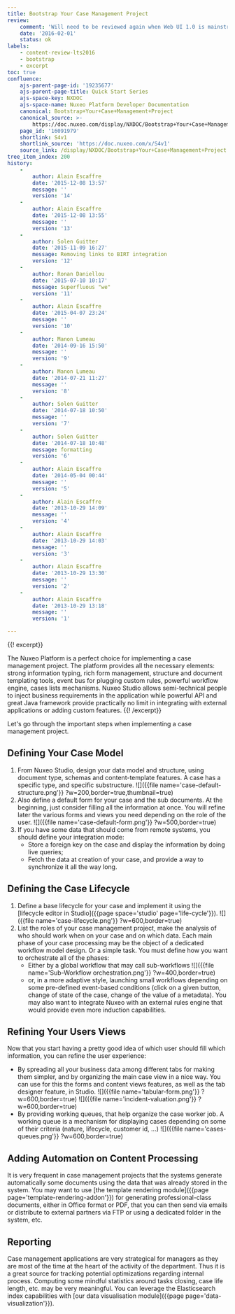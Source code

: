 ```yaml
---
title: Bootstrap Your Case Management Project
review:
    comment: 'Will need to be reviewed again when Web UI 1.0 is mainstream'
    date: '2016-02-01'
    status: ok
labels:
    - content-review-lts2016
    - bootstrap
    - excerpt
toc: true
confluence:
    ajs-parent-page-id: '19235677'
    ajs-parent-page-title: Quick Start Series
    ajs-space-key: NXDOC
    ajs-space-name: Nuxeo Platform Developer Documentation
    canonical: Bootstrap+Your+Case+Management+Project
    canonical_source: >-
        https://doc.nuxeo.com/display/NXDOC/Bootstrap+Your+Case+Management+Project
    page_id: '16091979'
    shortlink: S4v1
    shortlink_source: 'https://doc.nuxeo.com/x/S4v1'
    source_link: /display/NXDOC/Bootstrap+Your+Case+Management+Project
tree_item_index: 200
history:
    -
        author: Alain Escaffre
        date: '2015-12-08 13:57'
        message: ''
        version: '14'
    -
        author: Alain Escaffre
        date: '2015-12-08 13:55'
        message: ''
        version: '13'
    -
        author: Solen Guitter
        date: '2015-11-09 16:27'
        message: Removing links to BIRT integration
        version: '12'
    -
        author: Ronan Daniellou
        date: '2015-07-10 10:17'
        message: Superfluous "we"
        version: '11'
    -
        author: Alain Escaffre
        date: '2015-04-07 23:24'
        message: ''
        version: '10'
    -
        author: Manon Lumeau
        date: '2014-09-16 15:50'
        message: ''
        version: '9'
    -
        author: Manon Lumeau
        date: '2014-07-21 11:27'
        message: ''
        version: '8'
    -
        author: Solen Guitter
        date: '2014-07-18 10:50'
        message: ''
        version: '7'
    -
        author: Solen Guitter
        date: '2014-07-18 10:48'
        message: formatting
        version: '6'
    -
        author: Alain Escaffre
        date: '2014-05-04 00:44'
        message: ''
        version: '5'
    -
        author: Alain Escaffre
        date: '2013-10-29 14:09'
        message: ''
        version: '4'
    -
        author: Alain Escaffre
        date: '2013-10-29 14:03'
        message: ''
        version: '3'
    -
        author: Alain Escaffre
        date: '2013-10-29 13:30'
        message: ''
        version: '2'
    -
        author: Alain Escaffre
        date: '2013-10-29 13:18'
        message: ''
        version: '1'

---
```

{{! excerpt}}

The Nuxeo Platform is a perfect choice for implementing a case management project. The platform provides all the necessary elements: strong information typing, rich form management, structure and document templating tools, event bus for plugging custom rules, powerful workflow engine, cases lists mechanisms. Nuxeo Studio allows semi-technical people to inject business requirements in the application while powerful API and great Java framework provide practically no limit in integrating with external applications or adding custom features.
{{! /excerpt}}

Let's go through the important steps when implementing a case management project.

## Defining Your Case Model

1.  From Nuxeo Studio, design your data model and structure, using document type, schemas and content-template features. A case has a specific type, and specific substructure.
    ![]({{file name='case-default-structure.png'}} ?w=200,border=true,thumbnail=true)
2.  Also define a default form for your case and the sub documents. At the beginning, just consider filling all the information at once. You will refine later the various forms and views you need depending on the role of the user.
    ![]({{file name='case-default-form.png'}} ?w=500,border=true)
3.  If you have some data that should come from remote systems, you should define your integration mode:
    *   Store a foreign key on the case and display the information by doing live queries;
    *   Fetch the data at creation of your case, and provide a way to synchronize it all the way long.

## Defining the Case Lifecycle

1.  Define a base lifecycle for your case and implement it using the [lifecycle editor in Studio]({{page space='studio' page='life-cycle'}}).
    ![]({{file name='case-lifecycle.png'}} ?w=600,border=true)
2.  List the roles of your case management project, make the analysis of who should work when on your case and on which data. Each main phase of your case processing may be the object of a dedicated workflow model design. Or a simple task. You must define how you want to orchestrate all of the phases:
    *   Either by a global workflow that may call sub-workflows
        ![]({{file name='Sub-Workflow orchestration.png'}} ?w=400,border=true)
    *   or, in a more adaptive style, launching small workflows depending on some pre-defined event-based conditions (click on a given button, change of state of the case, change of the value of a metadata). You may also want to integrate Nuxeo with an external rules engine that would provide even more induction capabilities.

## Refining Your Users Views

Now that you start having a pretty good idea of which user should fill which information, you can refine the user experience:

*   By spreading all your business data among different tabs for making them simpler, and by organizing the main case view in a nice way. You can use for this the forms and content views features, as well as the tab designer feature, in Studio.
    ![]({{file name='tabular-form.png'}} ?w=600,border=true) ![]({{file name='incident-valuation.png'}} ?w=600,border=true)
*   By providing working queues, that help organize the case worker job. A working queue is a mechanism for displaying cases depending on some of their criteria (nature, lifecycle, customer id, ...)
    ![]({{file name='cases-queues.png'}} ?w=600,border=true)

## Adding Automation on Content Processing

It is very frequent in case management projects that the systems generate automatically some documents using the data that was already stored in the system. You may want to use [the template rendering module]({{page page='template-rendering-addon'}}) for generating professional-class documents, either in Office format or PDF, that you can then send via emails or distribute to external partners via FTP or using a dedicated folder in the system, etc.

## Reporting

Case management applications are very strategical for managers as they are most of the time at the heart of the activity of the department. Thus it is a great source for tracking potential optimizations regarding internal process. Computing some mindful statistics around tasks closing, case life length, etc. may be very meaningful. You can leverage the Elasticsearch index capabilities with [our data visualisation module]({{page page='data-visualization'}}).
